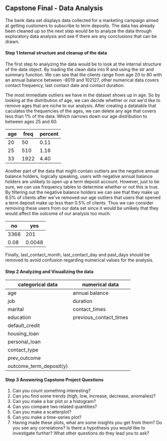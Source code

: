 ## Capstone Final - Data Analysis

The bank data set displays data collected for a marketing campaign aimed at getting customers to subscribe to term deposits. The data
has already been cleaned up so the next step would be to analyze the data through exploratory data analysis and see if there are any
conclusions that can be drawn.

#### Step 1  Internal structure and cleanup of the data
The first step to analyzing the data would be to look at the internal structure of the data object. By loading the clean data into R and 
using the str and summary function. We can see that the clients range from age 20 to 80 with an annual balance between -8019 and 102127,
other numerical data covers contact frequency, last contact date and contact duration.

The most immediate outliers we have in the dataset shows up in age. So by looking at the distribution of age, we can decide whether or not we'd like to remove ages that are niche to our analysis. After creating a datatable that caculates the frequencies of the ages, we can delete any age that covers less than 1% of the data. Which narrows down our age distribution to between ages 25 and 60.

| age | freq | percent |
|-----|------|---------|
| 20  | 50   | 0.11    |
| 25  | 510  | 1.16    |
| 33  | 1922 | 4.40    |

Another part of the data that might contain outliers are the negative annual balance holders, logically speaking, users with negative annual balance holders are unlikely to open up a term deposit account. However, just to be sure, we can use frequency tables to determine whether or not this is true. By filtering out the negative balance holders we can see that they make up 8.5% of clients after we've removed our age outliers that users that opened a term deposit make up less than 0.5% of clients. Thus we can consider removing these users from our data set since it would be unlikely that they would affect the outcome of our analysis too much.

| no  | yes  | 
|-----|------|
|3366 | 201  |
|0.08 |0.0048|

Finally, last_contact_month, last_contact_day and past_days should be removed to avoid confusion regarding numerical values for the analysis.

#### Step 2 Analyzing and Visualizing the data



|categorical data          |numerical data         |
|--------------------------|-----------------------|
|age                       |annual balance         |
|job                       |duration               |
|marital                   |contact_times          |
|education                 |previous_contact_times |
|default_credit            |                       |
|housing_loan              |                       |
|personal_loan             |                       |
|contact_type              |                       |
|prev_outcome              |                       |
|outcome_term_deposit(y)   |                       |














#### Step 3 Answering Capstone Project Questions 
1. Can you count something interesting?
2. Can you find some trends (high, low, increase, decrease, anomalies)?
3. Can you make a bar plot or a histogram?
4. Can you compare two related quantities?
5. Can you make a scatterplot?
6. Can you make a time-series plot?
7. Having made these plots, what are some insights you get from them? Do you see any correlations? Is there a hypothesis you would like to investigate further? What other questions do they lead you to ask?

